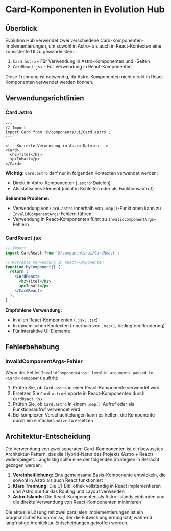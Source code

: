 # Card-Komponenten in Evolution Hub

## Überblick

Evolution Hub verwendet zwei verschiedene Card-Komponenten-Implementierungen, um sowohl in Astro- als auch in React-Kontexten eine konsistente UI zu gewährleisten:

1. `Card.astro` - Für Verwendung in Astro-Komponenten und -Seiten
2. `CardReact.jsx` - Für Verwendung in React-Komponenten

Diese Trennung ist notwendig, da Astro-Komponenten nicht direkt in React-Komponenten verwendet werden können.

## Verwendungsrichtlinien

### Card.astro

```astro
---
// Import
import Card from '@/components/ui/Card.astro';
---

<!-- Korrekte Verwendung in Astro-Dateien -->
<Card>
  <h2>Titel</h2>
  <p>Inhalt</p>
</Card>
```

**Wichtig:** `Card.astro` darf nur in folgenden Kontexten verwendet werden:
- Direkt in Astro-Komponenten (`.astro`-Dateien)
- Als statisches Element (nicht in Schleifen oder als Funktionsaufruf)

**Bekannte Probleme:**
- Verwendung von `Card.astro` innerhalb von `.map()`-Funktionen kann zu `InvalidComponentArgs`-Fehlern führen
- Verwendung in React-Komponenten führt zu `InvalidComponentArgs`-Fehlern

### CardReact.jsx

```jsx
// Import
import CardReact from '@/components/ui/CardReact';

// Korrekte Verwendung in React-Komponenten
function MyComponent() {
  return (
    <CardReact>
      <h2>Titel</h2>
      <p>Inhalt</p>
    </CardReact>
  );
}
```

**Empfohlene Verwendung:**
- In allen React-Komponenten (`.jsx`, `.tsx`)
- In dynamischen Kontexten (innerhalb von `.map()`, bedingtem Rendering)
- Für interaktive UI-Elemente

## Fehlerbehebung

### InvalidComponentArgs-Fehler

Wenn der Fehler `InvalidComponentArgs: Invalid arguments passed to <Card> component` auftritt:

1. Prüfen Sie, ob `Card.astro` in einer React-Komponente verwendet wird
2. Ersetzen Sie `Card.astro`-Importe in React-Komponenten durch `CardReact.jsx`
3. Prüfen Sie, ob `Card.astro` in einem `.map()`-Aufruf oder als Funktionsaufruf verwendet wird
4. Bei komplexen Verschachtelungen kann es helfen, die Komponente durch ein einfaches `<div>` zu ersetzen

## Architektur-Entscheidung

Die Verwendung von zwei separaten Card-Komponenten ist ein bewusstes Architektur-Pattern, das die Hybrid-Natur des Projekts (Astro + React) widerspiegelt. Langfristig sollte eine der folgenden Strategien in Betracht gezogen werden:

1. **Vereinheitlichung:** Eine gemeinsame Basis-Komponente entwickeln, die sowohl in Astro als auch React funktioniert
2. **Klare Trennung:** Die UI-Bibliothek vollständig in React implementieren und Astro nur für das Routing und Layout verwenden
3. **Astro-Islands:** Die React-Komponenten als Astro-Islands einbinden und die direkte Verwendung von React-Komponenten minimieren

Die aktuelle Lösung mit zwei parallelen Implementierungen ist ein pragmatischer Kompromiss, der die Entwicklung ermöglicht, während langfristige Architektur-Entscheidungen getroffen werden.

